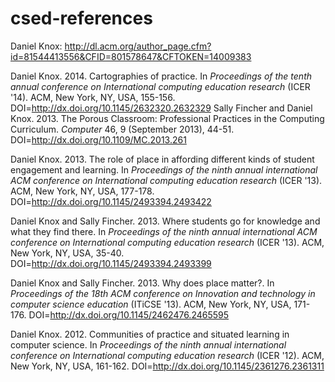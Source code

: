 # csed-references

Daniel Knox: http://dl.acm.org/author_page.cfm?id=81544413556&CFID=801578647&CFTOKEN=14009383

Daniel Knox. 2014. Cartographies of practice.  In <em>Proceedings of the tenth annual conference on International computing education research</em> (ICER '14). ACM, New York, NY, USA,  155-156. DOI=http://dx.doi.org/10.1145/2632320.2632329
Sally Fincher and Daniel Knox. 2013. The Porous Classroom: Professional Practices in the Computing Curriculum.
<em>Computer</em> 46, 9 (September 2013), 44-51. DOI=http://dx.doi.org/10.1109/MC.2013.261

Daniel Knox. 2013. The role of place in affording different kinds of student engagement and learning.  In <em>Proceedings of the ninth annual international ACM conference on International computing education research</em> (ICER '13). ACM, New York, NY, USA,  177-178. DOI=http://dx.doi.org/10.1145/2493394.2493422

Daniel Knox and Sally Fincher. 2013. Where students go for knowledge and what they find there.  In <em>Proceedings of the ninth annual international ACM conference on International computing education research</em> (ICER '13). ACM, New York, NY, USA,  35-40. DOI=http://dx.doi.org/10.1145/2493394.2493399

Daniel Knox and Sally Fincher. 2013. Why does place matter?.  In <em>Proceedings of the 18th ACM conference on Innovation and technology in computer science education</em> (ITiCSE '13). ACM, New York, NY, USA,  171-176. DOI=http://dx.doi.org/10.1145/2462476.2465595

Daniel Knox. 2012. Communities of practice and situated learning in computer science.  In <em>Proceedings of the ninth annual international conference on International computing education research</em> (ICER '12). ACM, New York, NY, USA,  161-162. DOI=http://dx.doi.org/10.1145/2361276.2361311
